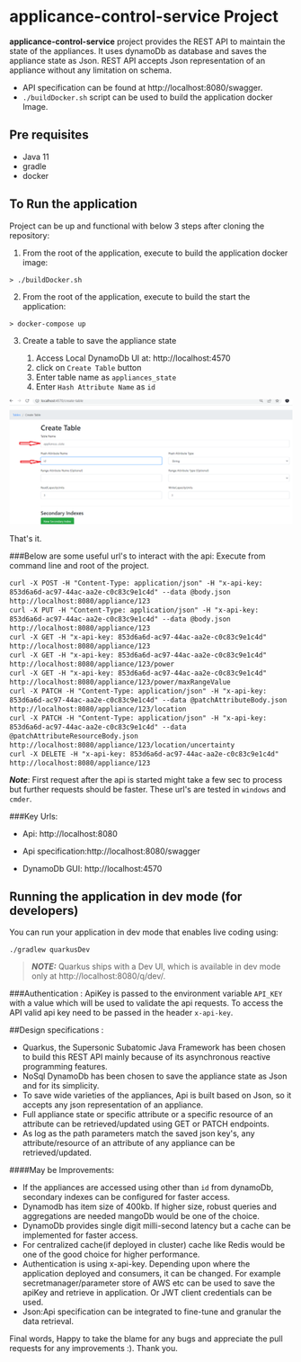 # applicance-control-service Project

**applicance-control-service** project provides the REST API to maintain the state of the appliances. It uses dynamoDb as database and 
saves the appliance state as Json. REST API accepts Json representation of an appliance without any limitation on schema.

* API specification can be found at http://localhost:8080/swagger.
* ```./buildDocker.sh``` script can be used to build the application docker Image.

## Pre requisites
* Java 11
* gradle
* docker

## To Run the application
Project can be up and functional with below 3 steps after cloning the repository:

1) From the root of the application, execute to build the application docker image:
```shell script
> ./buildDocker.sh
```
2) From the root of the application, execute to build the start the application:
```
> docker-compose up
```
3) Create a table to save the appliance state

   1) Access Local DynamoDb UI at: http://localhost:4570
   2) click on ``Create Table`` button
   3) Enter table name as ``appliances_state`` 
   4) Enter ``Hash Attribute Name`` as ``id``
   
![img_1.png](img_1.png)

That's it. 

###Below are some useful url's to interact with the api:
Execute from command line and root of the project.  
````aidl
curl -X POST -H "Content-Type: application/json" -H "x-api-key: 853d6a6d-ac97-44ac-aa2e-c0c83c9e1c4d" --data @body.json http://localhost:8080/appliance/123
curl -X PUT -H "Content-Type: application/json" -H "x-api-key: 853d6a6d-ac97-44ac-aa2e-c0c83c9e1c4d" --data @body.json http://localhost:8080/appliance/123
curl -X GET -H "x-api-key: 853d6a6d-ac97-44ac-aa2e-c0c83c9e1c4d" http://localhost:8080/appliance/123
curl -X GET -H "x-api-key: 853d6a6d-ac97-44ac-aa2e-c0c83c9e1c4d" http://localhost:8080/appliance/123/power
curl -X GET -H "x-api-key: 853d6a6d-ac97-44ac-aa2e-c0c83c9e1c4d" http://localhost:8080/appliance/123/power/maxRangeValue
curl -X PATCH -H "Content-Type: application/json" -H "x-api-key: 853d6a6d-ac97-44ac-aa2e-c0c83c9e1c4d" --data @patchAttributeBody.json http://localhost:8080/appliance/123/location
curl -X PATCH -H "Content-Type: application/json" -H "x-api-key: 853d6a6d-ac97-44ac-aa2e-c0c83c9e1c4d" --data @patchAttributeResourceBody.json http://localhost:8080/appliance/123/location/uncertainty
curl -X DELETE -H "x-api-key: 853d6a6d-ac97-44ac-aa2e-c0c83c9e1c4d" http://localhost:8080/appliance/123
````
***Note***: First request after the api is started might take a few sec to process but further requests should be faster.
These url's are tested in ``windows`` and ``cmder``.

###Key Urls:

* Api: http://localhost:8080

* Api specification:http://localhost:8080/swagger

* DynamoDb GUI: http://localhost:4570

## Running the application in dev mode (for developers)

You can run your application in dev mode that enables live coding using:
```shell script
./gradlew quarkusDev
```

> **_NOTE:_**  Quarkus ships with a Dev UI, which is available in dev mode only at http://localhost:8080/q/dev/.

###Authentication :
ApiKey is passed to the environment variable ``API_KEY`` with a value which will be used to validate the api requests.
To access the API valid api key need to be passed in the header ``x-api-key``.

##Design specifications :
* Quarkus, the Supersonic Subatomic Java Framework has been chosen to build this REST API mainly because of its asynchronous reactive programming features.
* NoSql DynamoDb has been chosen to save the appliance state as Json and for its simplicity.
* To save wide varieties of the appliances, Api is built based on Json, so it accepts any json representation of an appliance. 
* Full appliance state or specific attribute or a specific resource of an attribute can be retrieved/updated using GET or PATCH endpoints.
* As log as the path parameters match the saved json key's, any attribute/resource of an attribute of any appliance can be retrieved/updated.

####May be Improvements:
* If the appliances are accessed using other than ``id`` from dynamoDb, secondary indexes can be configured for faster access.
* Dynamodb has item size of 400kb. If higher size, robust queries and aggregations are needed mangoDb would be one of the choice.
* DynamoDb provides single digit milli-second latency but a cache can be implemented for faster access.
* For centralized cache(if deployed in cluster) cache like Redis would be one of the good choice for higher performance.
* Authentication is using x-api-key. Depending upon where the application deployed and consumers, it can be changed.
For example secretmanager/parameter store of AWS etc can be used to save the apiKey and retrieve in application. Or JWT client credentials can be used.
* Json:Api specification can be integrated to fine-tune and granular the data retrieval.

Final words, Happy to take the blame for any bugs and appreciate the pull requests for any improvements :). Thank you.
